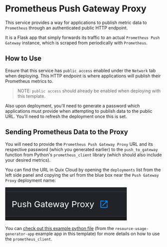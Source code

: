 # Prometheus Push Gateway Proxy

This service provides a way for applications to publish metric data to
`Prometheus` through an authenticated public HTTP endpoint.

It is a Flask app that simply forwards its traffic to an actual 
`Prometheus Push Gateway` instance, which is scraped from periodically with `Prometheus`.

## How to Use

Ensure that this service has `public access` enabled under the `Network` tab when
deploying. This HTTP endpoint is where applications will publish their Prometheus 
metrics to.

> NOTE: `public access` should already be enabled when deploying with this template.

Also upon deployment, you'll need to generate a password which applications must 
provide when attempting to publish data to the public URL. You'll need to refresh the
deployment once this is set.

## Sending Prometheus Data to the Proxy

You will need to provide the `Prometheus Push Gateway Proxy` URL and its respective password
(which you generated earlier) to the `push_to_gateway` function from Python's 
`prometheus_client` library (which should also include your desired metrics).

You can find the URL in Quix Cloud by opening the `deployments` list from the
left side panel and copying the url from the blue box near the `Push Gateway Proxy` 
deployment name:

![quix_url](quix_url.png)

You can [check out this example python file](../resource-usage-generator-app/metric_scraper.py)
(from the `resource-usage-generator-app` example app in this template) for more details on how to use the `prometheus_client`.